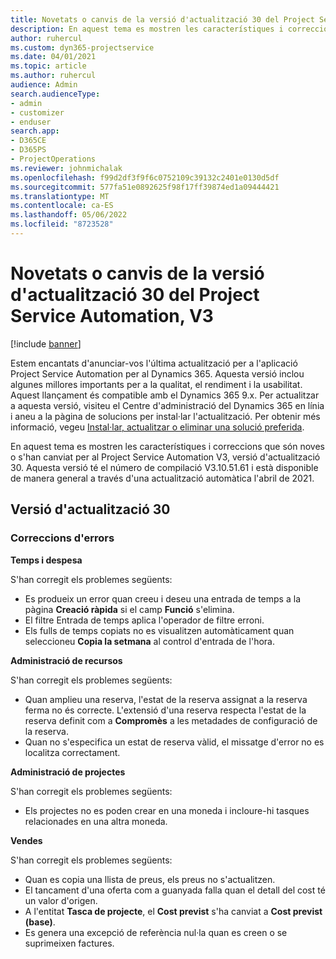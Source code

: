 ```yaml
---
title: Novetats o canvis de la versió d'actualització 30 del Project Service Automation, V3
description: En aquest tema es mostren les característiques i correccions disponibles al Project Service Automation V3, versió d'actualització 30.
author: ruhercul
ms.custom: dyn365-projectservice
ms.date: 04/01/2021
ms.topic: article
ms.author: ruhercul
audience: Admin
search.audienceType:
- admin
- customizer
- enduser
search.app:
- D365CE
- D365PS
- ProjectOperations
ms.reviewer: johnmichalak
ms.openlocfilehash: f99d2df3f9f6c0752109c39132c2401e0130d5df
ms.sourcegitcommit: 577fa51e0892625f98f17ff39874ed1a09444421
ms.translationtype: MT
ms.contentlocale: ca-ES
ms.lasthandoff: 05/06/2022
ms.locfileid: "8723528"
---
```

# <a name="whats-new-or-changed-in-project-service-automation-update-release-30-v3"></a>Novetats o canvis de la versió d'actualització 30 del Project Service Automation, V3

[!include [banner](../includes/psa-now-project-operations.md)]

Estem encantats d'anunciar-vos l'última actualització per a l'aplicació Project Service Automation per al Dynamics 365. Aquesta versió inclou algunes millores importants per a la qualitat, el rendiment i la usabilitat. Aquest llançament és compatible amb el Dynamics 365 9.x. Per actualitzar a aquesta versió, visiteu el Centre d'administració del Dynamics 365 en línia i aneu a la pàgina de solucions per instal·lar l'actualització. Per obtenir més informació, vegeu [Instal·lar, actualitzar o eliminar una solució preferida](/power-platform/admin/install-remove-preferred-solution).

En aquest tema es mostren les característiques i correccions que són noves o s'han canviat per al Project Service Automation V3, versió d'actualització 30. Aquesta versió té el número de compilació V3.10.51.61 i està disponible de manera general a través d'una actualització automàtica l'abril de 2021.

## <a name="update-release-30"></a>Versió d'actualització 30

### <a name="bug-fixes"></a>Correccions d'errors

**Temps i despesa**

S'han corregit els problemes següents:

- Es produeix un error quan creeu i deseu una entrada de temps a la pàgina **Creació ràpida** si el camp **Funció** s'elimina.
- El filtre Entrada de temps aplica l'operador de filtre erroni.
- Els fulls de temps copiats no es visualitzen automàticament quan seleccioneu **Copia la setmana** al control d'entrada de l'hora.

**Administració de recursos**

S'han corregit els problemes següents:

- Quan amplieu una reserva, l'estat de la reserva assignat a la reserva ferma no és correcte. L'extensió d'una reserva respecta l'estat de la reserva definit com a **Compromès** a les metadades de configuració de la reserva.
- Quan no s'especifica un estat de reserva vàlid, el missatge d'error no es localitza correctament.

**Administració de projectes**

S'han corregit els problemes següents:

- Els projectes no es poden crear en una moneda i incloure-hi tasques relacionades en una altra moneda.

**Vendes**

S'han corregit els problemes següents:

- Quan es copia una llista de preus, els preus no s'actualitzen.
- El tancament d'una oferta com a guanyada falla quan el detall del cost té un valor d'origen.
- A l'entitat **Tasca de projecte**, el **Cost previst** s'ha canviat a **Cost previst (base)**.
- Es genera una excepció de referència nul·la quan es creen o se suprimeixen factures.
